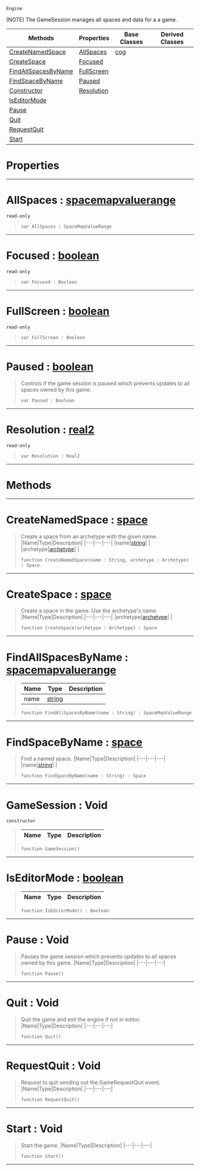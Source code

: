  `Engine`

(NOTE) The GameSession manages all spaces and data for a a game.

|Methods|Properties|Base Classes|Derived Classes|
|---|---|---|---|
|[ CreateNamedSpace](gamesession.md#createnamedspace-zilch-en)|[ AllSpaces](gamesession.md#allspaces-zilch-engine-do)|[cog](cog.md)| |
|[ CreateSpace](gamesession.md#createspace-zilch-engine)|[ Focused](gamesession.md#focused-zilch-engine-docu)| | |
|[ FindAllSpacesByName](gamesession.md#findallspacesbyname-zero)|[ FullScreen](gamesession.md#fullscreen-zilch-engine-d)| | |
|[ FindSpaceByName](gamesession.md#findspacebyname-zilch-eng)|[ Paused](gamesession.md#paused-zilch-engine-docum)| | |
|[ Constructor](gamesession.md#gamesession-void)|[ Resolution](gamesession.md#resolution-zilch-engine-d)| | |
|[ IsEditorMode](gamesession.md#iseditormode-zilch-engine)| | | |
|[ Pause](gamesession.md#pause-void)| | | |
|[ Quit](gamesession.md#quit-void)| | | |
|[ RequestQuit](gamesession.md#requestquit-void)| | | |
|[ Start](gamesession.md#start-void)| | | |


 #  Properties


---  
 #  AllSpaces : [spacemapvaluerange](spacemapvaluerange.md)

 `read-only`

> 
> ```TS:Nada
> var AllSpaces : SpaceMapValueRange


---  
 #  Focused : [boolean](../nada_base_types/boolean.md)

 `read-only`

> 
> ```TS:Nada
> var Focused : Boolean


---  
 #  FullScreen : [boolean](../nada_base_types/boolean.md)

 `read-only`

> 
> ```TS:Nada
> var FullScreen : Boolean


---  
 #  Paused : [boolean](../nada_base_types/boolean.md)

> Controls if the game session is paused which prevents updates to all spaces owned by this game.
> ```TS:Nada
> var Paused : Boolean


---  
 #  Resolution : [real2](../nada_base_types/real2.md)

 `read-only`

> 
> ```TS:Nada
> var Resolution : Real2


---  
 #  Methods


---  
 #  CreateNamedSpace : [space](space.md)

> Create a space from an archetype with the given name.
> |Name|Type|Description|
> |---|---|---|
> |name|[string](../nada_base_types/string.md)| |
> |archetype|[archetype](archetype.md)| |
> ```TS:Nada
> function CreateNamedSpace(name : String, archetype : Archetype) : Space
> ``` 


---  
 #  CreateSpace : [space](space.md)

> Create a space in the game. Use the archetype's name.
> |Name|Type|Description|
> |---|---|---|
> |archetype|[archetype](archetype.md)| |
> ```TS:Nada
> function CreateSpace(archetype : Archetype) : Space
> ``` 


---  
 #  FindAllSpacesByName : [spacemapvaluerange](spacemapvaluerange.md)

> 
> |Name|Type|Description|
> |---|---|---|
> |name|[string](../nada_base_types/string.md)| |
> ```TS:Nada
> function FindAllSpacesByName(name : String) : SpaceMapValueRange
> ``` 


---  
 #  FindSpaceByName : [space](space.md)

> Find a named space.
> |Name|Type|Description|
> |---|---|---|
> |name|[string](../nada_base_types/string.md)| |
> ```TS:Nada
> function FindSpaceByName(name : String) : Space
> ``` 


---  
 #  GameSession : Void

 `constructor`

> 
> |Name|Type|Description|
> |---|---|---|
> ```TS:Nada
> function GameSession()
> ``` 


---  
 #  IsEditorMode : [boolean](../nada_base_types/boolean.md)

> 
> |Name|Type|Description|
> |---|---|---|
> ```TS:Nada
> function IsEditorMode() : Boolean
> ``` 


---  
 #  Pause : Void

> Pauses the game session which prevents updates to all spaces owned by this game.
> |Name|Type|Description|
> |---|---|---|
> ```TS:Nada
> function Pause()
> ``` 


---  
 #  Quit : Void

> Quit the game and exit the engine if not in editor.
> |Name|Type|Description|
> |---|---|---|
> ```TS:Nada
> function Quit()
> ``` 


---  
 #  RequestQuit : Void

> Request to quit sending out the GameRequestQuit event.
> |Name|Type|Description|
> |---|---|---|
> ```TS:Nada
> function RequestQuit()
> ``` 


---  
 #  Start : Void

> Start the game.
> |Name|Type|Description|
> |---|---|---|
> ```TS:Nada
> function Start()
> ``` 


---  
 

 